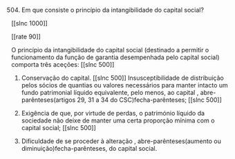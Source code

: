 504.  Em  que consiste o princípio  da intangibilidade  do capital  social?

[[slnc 1000]]

[[rate 90]]

O  princípio  da intangibilidade  do  capital  social  (destinado  a  permitir  o funcionamento  da  função  de garantia  desempenhada  pelo  capital  social)  comporta três aceções:
[[slnc 500]]

1)  Conservação do capital. [[slnc 500]]
Insusceptibilidade de distribuição  pelos sócios de quantias ou valores  necessários  para  manter  intacto um  fundo  patrimonial  líquido  equivalente, pelo  menos,  ao capital , abre-parênteses(artigos 29, 31 a 34  do CSC)fecha-parênteses;
[[slnc 500]]

2)  Exigência  de  que,  por  virtude  de  perdas,  o  património  líquido  da  sociedade não deixe de manter  uma certa proporção  mínima  com o capital  social;
[[slnc 500]]

3) Dificuldade  de  se  proceder  à  alteração  , abre-parênteses(aumento  ou  diminuição)fecha-parênteses,  do  capital social.
